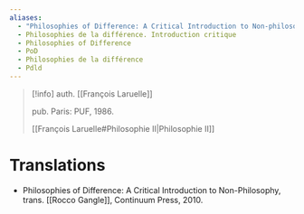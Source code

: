 ```yaml
---
aliases:
  - "Philosophies of Difference: A Critical Introduction to Non-philosophy"
  - Philosophies de la différence. Introduction critique
  - Philosophies of Difference
  - PoD
  - Philosophies de la différence
  - Pdld
---
```


>[!info]
>auth. [[François Laruelle]]
>
>pub. Paris: PUF, 1986.
>
>[[François Laruelle#Philosophie II|Philosophie II]]

# Translations

* Philosophies of Difference: A Critical Introduction to Non-Philosophy, trans. [[Rocco Gangle]], Continuum Press, 2010.